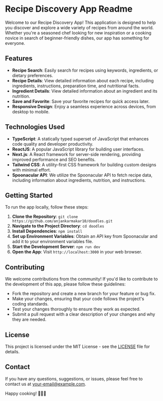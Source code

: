 # Recipe Discovery App Readme

Welcome to our Recipe Discovery App! This application is designed to help you discover and explore a wide variety of recipes from around the world. Whether you're a seasoned chef looking for new inspiration or a cooking novice in search of beginner-friendly dishes, our app has something for everyone.

## Features

- **Recipe Search**: Easily search for recipes using keywords, ingredients, or dietary preferences.
- **Recipe Details**: View detailed information about each recipe, including ingredients, instructions, preparation time, and nutritional facts.
- **Ingredient Details**: View detailed information about an ingredient and its nutrition.
- **Save and Favorite**: Save your favorite recipes for quick access later.
- **Responsive Design**: Enjoy a seamless experience across devices, from desktop to mobile.

## Technologies Used

- **TypeScript**: A statically typed superset of JavaScript that enhances code quality and developer productivity.
- **ReactJS**: A popular JavaScript library for building user interfaces.
- **Next.js**: A React framework for server-side rendering, providing improved performance and SEO benefits.
- **Tailwind CSS**: A utility-first CSS framework for building custom designs with minimal effort.
- **Spoonacular API**: We utilize the Spoonacular API to fetch recipe data, including information about ingredients, nutrition, and instructions.

## Getting Started

To run the app locally, follow these steps:

1. **Clone the Repository**: `git clone https://github.com/anjankarmakar10/doodles.git`
2. **Navigate to the Project Directory**: `cd doodles`
3. **Install Dependencies**: `npm install`
4. **Set up Environment Variables**: Obtain an API key from Spoonacular and add it to your environment variables file.
5. **Start the Development Server**: `npm run dev`
6. **Open the App**: Visit `http://localhost:3000` in your web browser.

## Contributing

We welcome contributions from the community! If you'd like to contribute to the development of this app, please follow these guidelines:

- Fork the repository and create a new branch for your feature or bug fix.
- Make your changes, ensuring that your code follows the project's coding standards.
- Test your changes thoroughly to ensure they work as expected.
- Submit a pull request with a clear description of your changes and why they are needed.

## License

This project is licensed under the MIT License - see the [LICENSE](LICENSE) file for details.

## Contact

If you have any questions, suggestions, or issues, please feel free to contact us at [your-email@example.com](mailto:anjankarmakar15@gmail.com).

Happy cooking! 🍳🥘🥗
